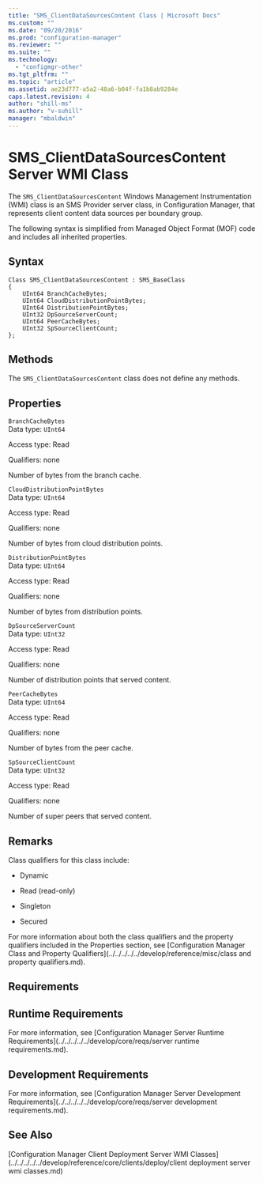 ```yaml
---
title: "SMS_ClientDataSourcesContent Class | Microsoft Docs"
ms.custom: ""
ms.date: "09/20/2016"
ms.prod: "configuration-manager"
ms.reviewer: ""
ms.suite: ""
ms.technology:
  - "configmgr-other"
ms.tgt_pltfrm: ""
ms.topic: "article"
ms.assetid: ae23d777-a5a2-48a6-b04f-fa1b8ab9284e
caps.latest.revision: 4
author: "shill-ms"
ms.author: "v-suhill"
manager: "mbaldwin"
---
```

# SMS_ClientDataSourcesContent Server WMI Class
The `SMS_ClientDataSourcesContent` Windows Management Instrumentation (WMI) class is an SMS Provider server class, in Configuration Manager, that represents client content data sources per boundary group.  

 The following syntax is simplified from Managed Object Format (MOF) code and includes all inherited properties.  

## Syntax  

```  
Class SMS_ClientDataSourcesContent : SMS_BaseClass  
{  
    UInt64 BranchCacheBytes;  
    UInt64 CloudDistributionPointBytes;  
    UInt64 DistributionPointBytes;  
    UInt32 DpSourceServerCount;  
    UInt64 PeerCacheBytes;  
    UInt32 SpSourceClientCount;  
};  

```  

## Methods  
 The `SMS_ClientDataSourcesContent` class does not define any methods.  

## Properties  
 `BranchCacheBytes`  
 Data type: `UInt64`  

 Access type: Read  

 Qualifiers: none  

 Number of bytes from the branch cache.  

 `CloudDistributionPointBytes`  
 Data type: `UInt64`  

 Access type: Read  

 Qualifiers: none  

 Number of bytes from cloud distribution points.  

 `DistributionPointBytes`  
 Data type: `UInt64`  

 Access type: Read  

 Qualifiers: none  

 Number of bytes from distribution points.  

 `DpSourceServerCount`  
 Data type: `UInt32`  

 Access type: Read  

 Qualifiers: none  

 Number of distribution points that served content.  

 `PeerCacheBytes`  
 Data type: `UInt64`  

 Access type: Read  

 Qualifiers: none  

 Number of bytes from the peer cache.  

 `SpSourceClientCount`  
 Data type: `UInt32`  

 Access type: Read  

 Qualifiers: none  

 Number of super peers that served content.  

## Remarks  
 Class qualifiers for this class include:  

-   Dynamic  

-   Read (read-only)  

-   Singleton  

-   Secured  

 For more information about both the class qualifiers and the property qualifiers included in the Properties section, see [Configuration Manager Class and Property Qualifiers](../../../../../develop/reference/misc/class and property qualifiers.md).  

## Requirements  

## Runtime Requirements  
 For more information, see [Configuration Manager Server Runtime Requirements](../../../../../develop/core/reqs/server runtime requirements.md).  

## Development Requirements  
 For more information, see [Configuration Manager Server Development Requirements](../../../../../develop/core/reqs/server development requirements.md).  

## See Also  
 [Configuration Manager Client Deployment Server WMI Classes](../../../../../develop/reference/core/clients/deploy/client deployment server wmi classes.md)

